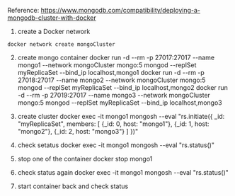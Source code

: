 Reference:
https://www.mongodb.com/compatibility/deploying-a-mongodb-cluster-with-docker

1. create a Docker network
```
docker network create mongoCluster
```

2. create mongo container
docker run -d --rm -p 27017:27017 --name mongo1 --network mongoCluster mongo:5 mongod --replSet myReplicaSet --bind_ip localhost,mongo1
docker run -d --rm -p 27018:27017 --name mongo2 --network mongoCluster mongo:5 mongod --replSet myReplicaSet --bind_ip localhost,mongo2
docker run -d --rm -p 27019:27017 --name mongo3 --network mongoCluster mongo:5 mongod --replSet myReplicaSet --bind_ip localhost,mongo3

3. create cluster
docker exec -it mongo1 mongosh --eval "rs.initiate({
 _id: \"myReplicaSet\",
 members: [
   {_id: 0, host: \"mongo1\"},
   {_id: 1, host: \"mongo2\"},
   {_id: 2, host: \"mongo3\"}
 ]
})"

4. check setatus
docker exec -it mongo1 mongosh --eval "rs.status()"


5. stop one of the container
docker stop mongo1


6. check status again
docker exec -it mongo1 mongosh --eval "rs.status()"

7. start container back and check status
